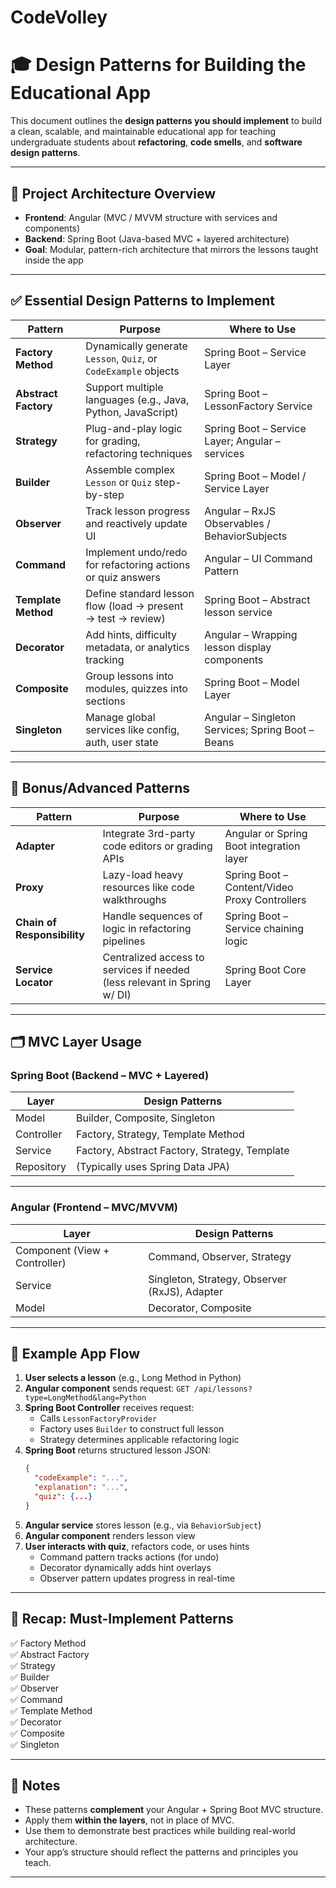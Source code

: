 # CodeVolley

# 🎓 Design Patterns for Building the Educational App

This document outlines the **design patterns you should implement** to build a clean, scalable, and maintainable educational app for teaching undergraduate students about **refactoring**, **code smells**, and **software design patterns**.

---

## 🧱 Project Architecture Overview

- **Frontend**: Angular (MVC / MVVM structure with services and components)
- **Backend**: Spring Boot (Java-based MVC + layered architecture)
- **Goal**: Modular, pattern-rich architecture that mirrors the lessons taught inside the app

---

## ✅ Essential Design Patterns to Implement

| Pattern              | Purpose                                                                  | Where to Use                          |
|----------------------|--------------------------------------------------------------------------|----------------------------------------|
| **Factory Method**    | Dynamically generate `Lesson`, `Quiz`, or `CodeExample` objects         | Spring Boot – Service Layer            |
| **Abstract Factory**  | Support multiple languages (e.g., Java, Python, JavaScript)             | Spring Boot – LessonFactory Service    |
| **Strategy**          | Plug-and-play logic for grading, refactoring techniques                 | Spring Boot – Service Layer; Angular – services |
| **Builder**           | Assemble complex `Lesson` or `Quiz` step-by-step                        | Spring Boot – Model / Service Layer    |
| **Observer**          | Track lesson progress and reactively update UI                         | Angular – RxJS Observables / BehaviorSubjects |
| **Command**           | Implement undo/redo for refactoring actions or quiz answers             | Angular – UI Command Pattern           |
| **Template Method**   | Define standard lesson flow (load → present → test → review)            | Spring Boot – Abstract lesson service  |
| **Decorator**         | Add hints, difficulty metadata, or analytics tracking                   | Angular – Wrapping lesson display components |
| **Composite**         | Group lessons into modules, quizzes into sections                      | Spring Boot – Model Layer              |
| **Singleton**         | Manage global services like config, auth, user state                    | Angular – Singleton Services; Spring Boot – Beans |

---

## 🧰 Bonus/Advanced Patterns

| Pattern              | Purpose                                                                  | Where to Use                        |
|----------------------|--------------------------------------------------------------------------|--------------------------------------|
| **Adapter**           | Integrate 3rd-party code editors or grading APIs                        | Angular or Spring Boot integration layer |
| **Proxy**             | Lazy-load heavy resources like code walkthroughs                        | Spring Boot – Content/Video Proxy Controllers |
| **Chain of Responsibility** | Handle sequences of logic in refactoring pipelines                | Spring Boot – Service chaining logic |
| **Service Locator**   | Centralized access to services if needed (less relevant in Spring w/ DI) | Spring Boot Core Layer               |

---

## 🗂 MVC Layer Usage

### Spring Boot (Backend – MVC + Layered)

| Layer       | Design Patterns                                   |
|-------------|---------------------------------------------------|
| Model       | Builder, Composite, Singleton                     |
| Controller  | Factory, Strategy, Template Method                |
| Service     | Factory, Abstract Factory, Strategy, Template     |
| Repository  | (Typically uses Spring Data JPA)                  |

---

### Angular (Frontend – MVC/MVVM)

| Layer       | Design Patterns                                   |
|-------------|---------------------------------------------------|
| Component (View + Controller) | Command, Observer, Strategy             |
| Service     | Singleton, Strategy, Observer (RxJS), Adapter     |
| Model       | Decorator, Composite                              |

---

## 🧭 Example App Flow

1. **User selects a lesson** (e.g., Long Method in Python)
2. **Angular component** sends request: `GET /api/lessons?type=LongMethod&lang=Python`
3. **Spring Boot Controller** receives request:
    - Calls `LessonFactoryProvider`
    - Factory uses `Builder` to construct full lesson
    - Strategy determines applicable refactoring logic
4. **Spring Boot** returns structured lesson JSON:
    ```json
    {
      "codeExample": "...",
      "explanation": "...",
      "quiz": {...}
    }
    ```
5. **Angular service** stores lesson (e.g., via `BehaviorSubject`)
6. **Angular component** renders lesson view
7. **User interacts with quiz**, refactors code, or uses hints
    - Command pattern tracks actions (for undo)
    - Decorator dynamically adds hint overlays
    - Observer pattern updates progress in real-time

---

## 🔄 Recap: Must-Implement Patterns

✅ Factory Method  
✅ Abstract Factory  
✅ Strategy  
✅ Builder  
✅ Observer  
✅ Command  
✅ Template Method  
✅ Decorator  
✅ Composite  
✅ Singleton  

---

## 📌 Notes

- These patterns **complement** your Angular + Spring Boot MVC structure.
- Apply them **within the layers**, not in place of MVC.
- Use them to demonstrate best practices while building real-world architecture.
- Your app’s structure should reflect the patterns and principles you teach.

---

